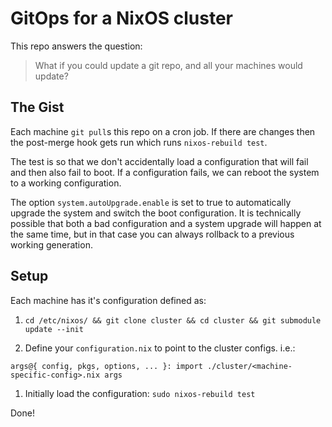# GitOps for a NixOS cluster

This repo answers the question:
> What if you could update a git repo, and all your machines would update?

## The Gist
Each machine `git pull`s this repo on a cron job. If there are changes then
the post-merge hook gets run which runs `nixos-rebuild test`.

The test is so that we don't accidentally load a configuration that will fail
and then also fail to boot. If a configuration fails, we can reboot the
system to a working configuration.

The option `system.autoUpgrade.enable` is set to true to automatically
upgrade the system and switch the boot configuration. It is technically
possible that both a bad configuration and a system upgrade will happen at
the same time, but in that case you can always rollback to a previous working
generation.

## Setup
Each machine has it's configuration defined as:

1. `cd /etc/nixos/ && git clone cluster && cd cluster && git submodule update --init`

1. Define your `configuration.nix` to point to the cluster configs. i.e.:
```
args@{ config, pkgs, options, ... }: import ./cluster/<machine-specific-config>.nix args
```

1. Initially load the configuration: `sudo nixos-rebuild test`

Done!
